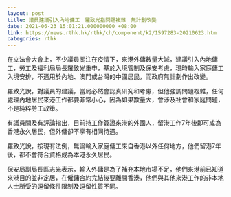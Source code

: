 ```yaml
---
layout: post
title: 議員建議引入內地傭工　羅致光指問題複雜　無計劃改變
date: 2021-06-23 15:01:21.000000000 +08:00
link: https://news.rthk.hk/rthk/ch/component/k2/1597283-20210623.htm
categories: rthk
---
```


在立法會大會上，不少議員關注在疫情下，來港外傭數量大減，建議引入內地傭工，勞工及褔利局局長羅致光重申，基於入境管制及保安考慮，現時輸入家庭傭工入境安排，不適用於內地、澳門或台灣的中國居民，而政府無計劃作出改變。

羅致光說，對議員的建議，當局必然會認真研究和考慮，但他強調問題複雜，任何處理內地居民來港工作都要非常小心，因為如果數量大，會涉及社會和家庭問題，不是純粹勞工政策。

有議員問及有評論指出，目前持工作簽證來港的外國人，留港工作7年後即可成為香港永久居民，但外傭卻不享有相同待遇。

羅致光說，按現有法例，無論輸入家庭傭工來自香港以外任何地方，他們留港7年後，都不會符合資格成為本港永久居民。

保安局副局長區志光表示，輸入外傭是為了補充本地市場不足，他們來港前已知道來港目的並非定居，在僱傭合約完結後要離開香港，他們與其他來港工作的非本地人士所受的逗留條件限制及逗留性質不同。
